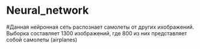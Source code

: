 # Neural_network
#Данная нейронная сеть распознает самолеты от других ихображений. Выборка составляет 1300 изображений, где 800 из них представляет собой самолеты (airplanes)
